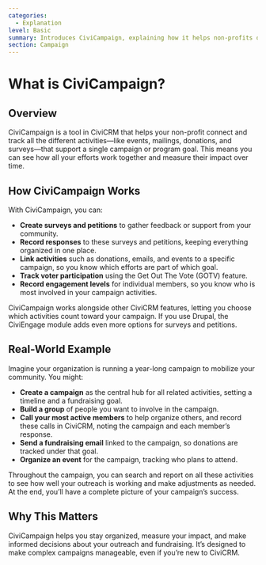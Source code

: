 ```yaml
---
categories:
  - Explanation
level: Basic
summary: Introduces CiviCampaign, explaining how it helps non-profits organize and track all activities related to a specific outreach or mobilization goal.
section: Campaign
---
```


# What is CiviCampaign?

## Overview

CiviCampaign is a tool in CiviCRM that helps your non-profit connect and track all the different activities—like events, mailings, donations, and surveys—that support a single campaign or program goal. This means you can see how all your efforts work together and measure their impact over time.

## How CiviCampaign Works

With CiviCampaign, you can:

- **Create surveys and petitions** to gather feedback or support from your community.
- **Record responses** to these surveys and petitions, keeping everything organized in one place.
- **Link activities** such as donations, emails, and events to a specific campaign, so you know which efforts are part of which goal.
- **Track voter participation** using the Get Out The Vote (GOTV) feature.
- **Record engagement levels** for individual members, so you know who is most involved in your campaign activities.

CiviCampaign works alongside other CiviCRM features, letting you choose which activities count toward your campaign. If you use Drupal, the CiviEngage module adds even more options for surveys and petitions.

## Real-World Example

Imagine your organization is running a year-long campaign to mobilize your community. You might:

- **Create a campaign** as the central hub for all related activities, setting a timeline and a fundraising goal.
- **Build a group** of people you want to involve in the campaign.
- **Call your most active members** to help organize others, and record these calls in CiviCRM, noting the campaign and each member’s response.
- **Send a fundraising email** linked to the campaign, so donations are tracked under that goal.
- **Organize an event** for the campaign, tracking who plans to attend.

Throughout the campaign, you can search and report on all these activities to see how well your outreach is working and make adjustments as needed. At the end, you’ll have a complete picture of your campaign’s success.

## Why This Matters

CiviCampaign helps you stay organized, measure your impact, and make informed decisions about your outreach and fundraising. It’s designed to make complex campaigns manageable, even if you’re new to CiviCRM.
